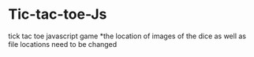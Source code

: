 # Tic-tac-toe-Js
tick tac toe javascript game
*the location of images of the dice as well as file locations need to be changed 
